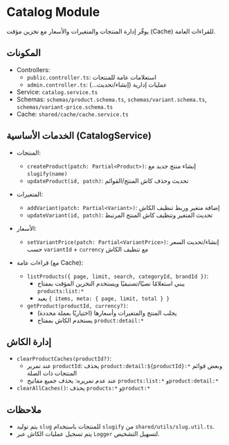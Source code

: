 # Catalog Module

يوفّر إدارة المنتجات والمتغيرات والأسعار مع تخزين مؤقت (Cache) للقراءات العامة.

## المكونات
- Controllers:
  - `public.controller.ts`: استعلامات عامة للمنتجات
  - `admin.controller.ts`: عمليات إدارية (إنشاء/تحديث…)
- Service: `catalog.service.ts`
- Schemas: `schemas/product.schema.ts`, `schemas/variant.schema.ts`, `schemas/variant-price.schema.ts`
- Cache: `shared/cache/cache.service.ts`

## الخدمات الأساسية (CatalogService)
- المنتجات:
  - `createProduct(patch: Partial<Product>)`: إنشاء منتج جديد مع `slugify(name)`
  - `updateProduct(id, patch)`: تحديث وحذف كاش المنتج/القوائم
- المتغيرات:
  - `addVariant(patch: Partial<Variant>)`: إضافة متغير وربط تنظيف الكاش
  - `updateVariant(id, patch)`: تحديث المتغير وتنظيف كاش المنتج المرتبط
- الأسعار:
  - `setVariantPrice(patch: Partial<VariantPrice>)`: إنشاء/تحديث السعر حسب `variantId` + `currency` مع تنظيف الكاش

- قراءات عامة (مع Cache):
  - `listProducts({ page, limit, search, categoryId, brandId })`:
    - يبني استعلامًا نصيًا/تصنيفيًا ويستخدم التخزين المؤقت بمفتاح `products:list:*`
    - يعيد `{ items, meta: { page, limit, total } }`
  - `getProduct(productId, currency?)`:
    - يجلب المنتج والمتغيرات وأسعارها (اختياريًا بعملة محددة)
    - يستخدم الكاش بمفتاح `product:detail:*`

## إدارة الكاش
- `clearProductCaches(productId?)`:
  - عند تمرير `productId`: يحذف `product:detail:${productId}:*` وبعض قوائم المنتجات ذات الصلة
  - عند عدم تمريره: يحذف جميع مفاتيح `products:list:*` و`product:detail:*`
- `clearAllCaches()`: يحذف `products:*` و`product:*`

## ملاحظات
- يتم توليد `slug` للمنتجات باستخدام `slugify` من `shared/utils/slug.util.ts`.
- يتم تسجيل عمليات الكاش عبر `Logger` لتسهيل التشخيص.

